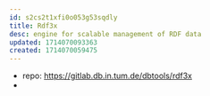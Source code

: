 ```yaml
---
id: s2cs2t1xfi0o053g53sqdly
title: Rdf3x
desc: engine for scalable management of RDF data
updated: 1714070093363
created: 1714070059475
---
```


- repo: https://gitlab.db.in.tum.de/dbtools/rdf3x
- 